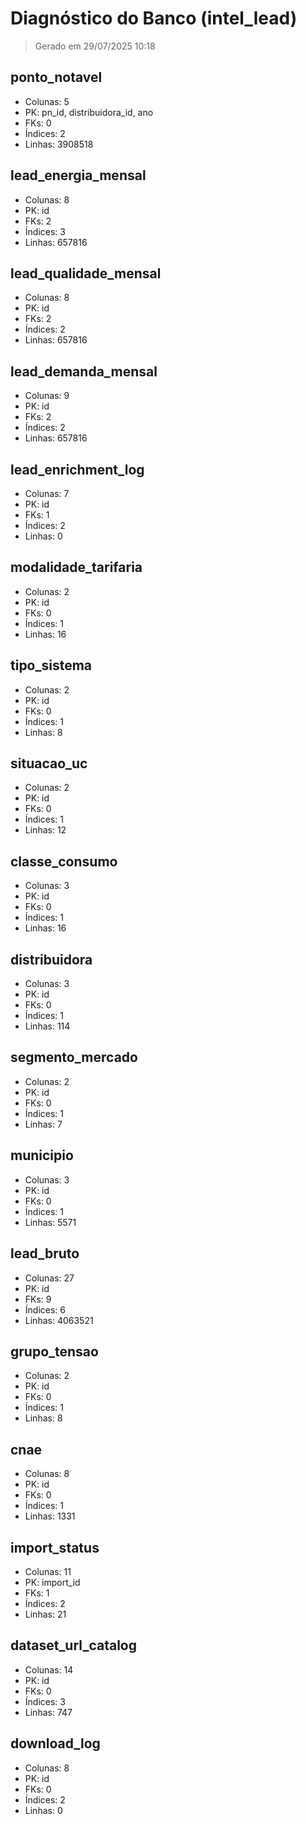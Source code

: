 # Diagnóstico do Banco (intel_lead)
> Gerado em 29/07/2025 10:18

##  ponto_notavel
- Colunas: 5
- PK: pn_id, distribuidora_id, ano
- FKs: 0
- Índices: 2
- Linhas: 3908518

##  lead_energia_mensal
- Colunas: 8
- PK: id
- FKs: 2
- Índices: 3
- Linhas: 657816

##  lead_qualidade_mensal
- Colunas: 8
- PK: id
- FKs: 2
- Índices: 2
- Linhas: 657816

##  lead_demanda_mensal
- Colunas: 9
- PK: id
- FKs: 2
- Índices: 2
- Linhas: 657816

##  lead_enrichment_log
- Colunas: 7
- PK: id
- FKs: 1
- Índices: 2
- Linhas: 0

##  modalidade_tarifaria
- Colunas: 2
- PK: id
- FKs: 0
- Índices: 1
- Linhas: 16

##  tipo_sistema
- Colunas: 2
- PK: id
- FKs: 0
- Índices: 1
- Linhas: 8

##  situacao_uc
- Colunas: 2
- PK: id
- FKs: 0
- Índices: 1
- Linhas: 12

##  classe_consumo
- Colunas: 3
- PK: id
- FKs: 0
- Índices: 1
- Linhas: 16

##  distribuidora
- Colunas: 3
- PK: id
- FKs: 0
- Índices: 1
- Linhas: 114

##  segmento_mercado
- Colunas: 2
- PK: id
- FKs: 0
- Índices: 1
- Linhas: 7

##  municipio
- Colunas: 3
- PK: id
- FKs: 0
- Índices: 1
- Linhas: 5571

##  lead_bruto
- Colunas: 27
- PK: id
- FKs: 9
- Índices: 6
- Linhas: 4063521

##  grupo_tensao
- Colunas: 2
- PK: id
- FKs: 0
- Índices: 1
- Linhas: 8

##  cnae
- Colunas: 8
- PK: id
- FKs: 0
- Índices: 1
- Linhas: 1331

##  import_status
- Colunas: 11
- PK: import_id
- FKs: 1
- Índices: 2
- Linhas: 21

##  dataset_url_catalog
- Colunas: 14
- PK: id
- FKs: 0
- Índices: 3
- Linhas: 747

##  download_log
- Colunas: 8
- PK: id
- FKs: 0
- Índices: 2
- Linhas: 0

